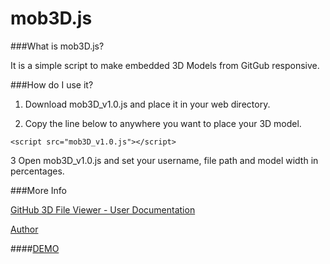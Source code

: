 # mob3D.js

###What is mob3D.js?

It is a simple script to make embedded 3D Models from GitGub responsive.

###How do I use it?

1) Download mob3D_v1.0.js and place it in your web directory.

2) Copy the line below to anywhere you want to place your 3D model.
```
<script src="mob3D_v1.0.js"></script>
```

3 Open mob3D_v1.0.js and set your username, file path and model width in percentages.

###More Info

<a href="https://help.github.com/articles/3d-file-viewer/" target="_blank" >GitHub 3D File Viewer - User Documentation</a>

<a href="http://www.adriannowak.net/" target="_blank" >Author</a>

####<a href="http://adriannowak.net/mob3D.js/Demo/index.html" target="_blank">DEMO</a>
